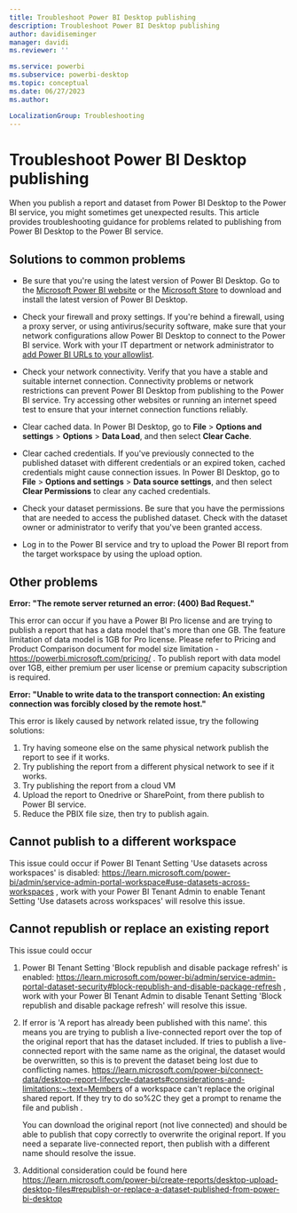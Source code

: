 ```yaml
---
title: Troubleshoot Power BI Desktop publishing
description: Troubleshoot Power BI Desktop publishing
author: davidiseminger
manager: davidi
ms.reviewer: ''

ms.service: powerbi
ms.subservice: powerbi-desktop
ms.topic: conceptual
ms.date: 06/27/2023
ms.author:  

LocalizationGroup: Troubleshooting
---
```


# Troubleshoot Power BI Desktop publishing

When you publish a report and dataset from Power BI Desktop to the Power BI service, you might sometimes get unexpected results. This article provides troubleshooting guidance for problems related to publishing from Power BI Desktop to the Power BI service.

## Solutions to common problems

- Be sure that you're using the latest version of Power BI Desktop. Go to the [Microsoft Power BI website](https://powerbi.microsoft.com/downloads/) or the [Microsoft Store](https://apps.microsoft.com/store/detail/power-bi-desktop/9NTXR16HNW1T) to download and install the latest version of Power BI Desktop. 

- Check your firewall and proxy settings. If you're behind a firewall, using a proxy server, or using antivirus/security software, make sure that your network configurations allow Power BI Desktop to connect to the Power BI service. Work with your IT department or network administrator to [add Power BI URLs to your allowlist](/power-bi/admin/power-bi-allow-list-urls). 

- Check your network connectivity. Verify that you have a stable and suitable internet connection. Connectivity problems or network restrictions can prevent Power BI Desktop from publishing to the Power BI service. Try accessing other websites or running an internet speed test to ensure that your internet connection functions reliably.

- Clear cached data. In Power BI Desktop, go to **File** > **Options and settings** > **Options** > **Data Load**, and then select **Clear Cache**.

- Clear cached credentials. If you've previously connected to the published dataset with different credentials or an expired token, cached credentials might cause connection issues. In Power BI Desktop, go to **File** > **Options and settings** > **Data source settings**, and then select **Clear Permissions** to clear any cached credentials.

- Check your dataset permissions. Be sure that you have the permissions that are needed to access the published dataset. Check with the dataset owner or administrator to verify that you've been granted access.

- Log in to the Power BI service and try to upload the Power BI report from the target workspace by using the upload option.

## Other problems

**Error: "The remote server returned an error: (400) Bad Request."**

This error can occur if you have a Power BI Pro license and are trying to publish a report that has a data model that's more than one GB. The feature limitation of data model is 1GB for Pro license. Please refer to Pricing and Product Comparison document for model size limitation - https://powerbi.microsoft.com/pricing/  . To publish report with data model over 1GB, either premium per user license or premium capacity subscription is required.

**Error: "Unable to write data to the transport connection: An existing connection was forcibly closed by the remote host."**

This error is likely caused by network related issue, try the following solutions:

1. Try having someone else on the same physical network publish the report to see if it works.
1. Try publishing the report from a different physical network to see if it works.
1. Try publishing the report from a cloud VM
1. Upload the report to Onedrive or SharePoint, from there publish to Power BI service.
1. Reduce the PBIX file size, then try to publish again.

## Cannot publish to a different workspace

This issue could occur if Power BI Tenant Setting 'Use datasets across workspaces' is disabled: https://learn.microsoft.com/power-bi/admin/service-admin-portal-workspace#use-datasets-across-workspaces , work with your Power BI Tenant Admin to enable Tenant Setting 'Use datasets across workspaces' will resolve this issue.

## Cannot republish or replace an existing report

This issue could occur

1. Power BI Tenant Setting 'Block republish and disable package refresh' is enabled: https://learn.microsoft.com/power-bi/admin/service-admin-portal-dataset-security#block-republish-and-disable-package-refresh , work with your Power BI Tenant Admin to disable Tenant Setting 'Block republish and disable package refresh' will resolve this issue.

1. If error is 'A report has already been published with this name'. this means you are trying to publish a live-connected report over the top of the original report that has the dataset included. If tries to publish a live-connected report with the same name as the original, the dataset would be overwritten, so this is to prevent the dataset being lost due to conflicting names. https://learn.microsoft.com/power-bi/connect-data/desktop-report-lifecycle-datasets#considerations-and-limitations:~:text=Members of a workspace can't replace the original shared report. If they try to do so%2C they get a prompt to rename the file and publish .

   You can download the original report (not live connected) and should be able to publish that copy correctly to overwrite the original report. If you need a separate live-connected report, then publish with a different name should resolve the issue.

1. Additional consideration could be found here https://learn.microsoft.com/power-bi/create-reports/desktop-upload-desktop-files#republish-or-replace-a-dataset-published-from-power-bi-desktop 